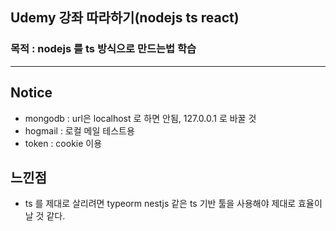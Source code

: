 ## Udemy 강좌 따라하기(nodejs ts react)

### 목적 : nodejs 를 ts 방식으로 만드는법 학습

---

## Notice

- mongodb : url은 localhost 로 하면 안됨, 127.0.0.1 로 바꿀 것
- hogmail : 로컬 메일 테스트용
- token : cookie 이용

## 느낀점

- ts 를 제대로 살리려면 typeorm nestjs 같은 ts 기반 툴을 사용해야 제대로 효율이 날 것 같다.
